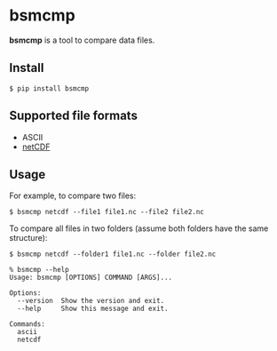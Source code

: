 # bsmcmp
**bsmcmp** is a tool to compare data files.

## Install
```
$ pip install bsmcmp
```

## Supported file formats
- ASCII
- [netCDF](https://unidata.github.io/netcdf4-python/)

## Usage
For example, to compare two files:
```
$ bsmcmp netcdf --file1 file1.nc --file2 file2.nc
```

To compare all files in two folders (assume both folders have the same structure):
```
$ bsmcmp netcdf --folder1 file1.nc --folder file2.nc
```

```
% bsmcmp --help
Usage: bsmcmp [OPTIONS] COMMAND [ARGS]...

Options:
  --version  Show the version and exit.
  --help     Show this message and exit.

Commands:
  ascii
  netcdf
  ```